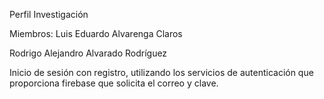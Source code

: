 Perfil Investigación

Miembros:
Luis Eduardo Alvarenga Claros 

Rodrigo Alejandro Alvarado Rodríguez

Inicio de sesión con registro, utilizando los servicios de autenticación que proporciona firebase que solicita el correo y clave.

